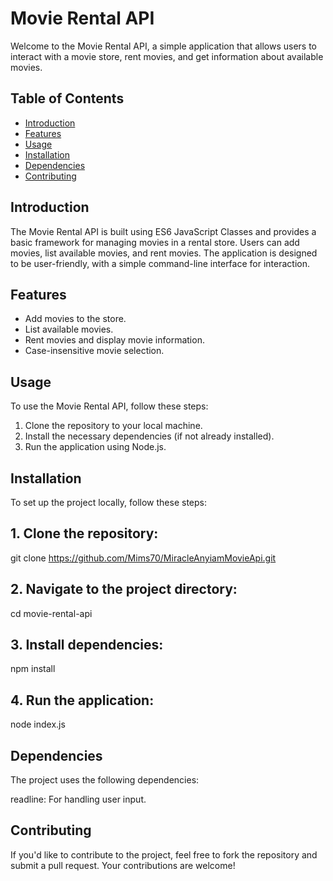 # Movie Rental API

Welcome to the Movie Rental API, a simple application that allows users to interact with a movie store, rent movies, and get information about available movies.

## Table of Contents

- [Introduction](#introduction)
- [Features](#features)
- [Usage](#usage)
- [Installation](#installation)
- [Dependencies](#dependencies)
- [Contributing](#contributing)


## Introduction

The Movie Rental API is built using ES6 JavaScript Classes and provides a basic framework for managing movies in a rental store. Users can add movies, list available movies, and rent movies. The application is designed to be user-friendly, with a simple command-line interface for interaction.

## Features

- Add movies to the store.
- List available movies.
- Rent movies and display movie information.
- Case-insensitive movie selection.

## Usage

To use the Movie Rental API, follow these steps:

1. Clone the repository to your local machine.
2. Install the necessary dependencies (if not already installed).
3. Run the application using Node.js.

## Installation

To set up the project locally, follow these steps:

## 1. Clone the repository:

git clone https://github.com/Mims70/MiracleAnyiamMovieApi.git

## 2. Navigate to the project directory:

cd movie-rental-api

## 3. Install dependencies:

npm install

## 4. Run the application:

node index.js

## Dependencies

The project uses the following dependencies:

readline: For handling user input.

## Contributing

If you'd like to contribute to the project, feel free to fork the repository and submit a pull request. Your contributions are welcome!

